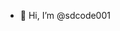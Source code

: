 - 👋 Hi, I’m @sdcode001


<!---
sdcode001/sdcode001 is a ✨ special ✨ repository because its `README.md` (this file) appears on your GitHub profile.
You can click the Preview link to take a look at your changes.
--->
